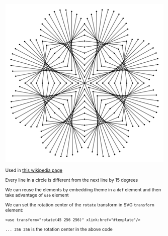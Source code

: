 ![The vector graphic](6-filled.svg)

Used in [this wikipedia page](https://hu.wikipedia.org/wiki/Fonalgrafika)

Every line in a circle is different from the next line by 15 degrees

We can reuse the elements by embedding theme in a `def` element and 
then take advantage of `use` element

We can set the rotation center of the `rotate` transform in SVG `transform` element:

    <use transform="rotate(45 256 256)" xlink:href="#template"/>

`... 256 256` is the rotation center in the above code
